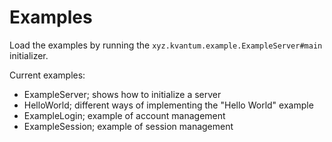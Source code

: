 # Examples
Load the examples by running the `xyz.kvantum.example.ExampleServer#main` initializer.

Current examples:
* ExampleServer; shows how to initialize a server
* HelloWorld; different ways of implementing the "Hello World" example
* ExampleLogin; example of account management
* ExampleSession; example of session management
